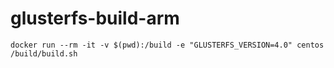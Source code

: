 # glusterfs-build-arm

    docker run --rm -it -v $(pwd):/build -e "GLUSTERFS_VERSION=4.0" centos /build/build.sh
